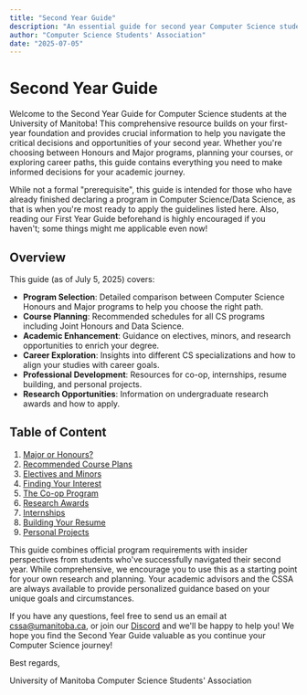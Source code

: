 ```yaml
---
title: "Second Year Guide"
description: "An essential guide for second year Computer Science students"
author: "Computer Science Students' Association"
date: "2025-07-05"
---
```


# Second Year Guide

Welcome to the Second Year Guide for Computer Science students at the University of Manitoba! This comprehensive resource builds on your first-year foundation and provides crucial information to help you navigate the critical decisions and opportunities of your second year. Whether you're choosing between Honours and Major programs, planning your courses, or exploring career paths, this guide contains everything you need to make informed decisions for your academic journey.

While not a formal "prerequisite", this guide is intended for those who have already finished declaring a program in Computer Science/Data Science, as that is when you're most ready to apply the guidelines listed here. Also, reading our First Year Guide beforehand is highly encouraged if you haven't; some things might me applicable even now!

## Overview

This guide (as of July 5, 2025) covers:
- **Program Selection**: Detailed comparison between Computer Science Honours and Major programs to help you choose the right path.
- **Course Planning**: Recommended schedules for all CS programs including Joint Honours and Data Science.
- **Academic Enhancement**: Guidance on electives, minors, and research opportunities to enrich your degree.
- **Career Exploration**: Insights into different CS specializations and how to align your studies with career goals.
- **Professional Development**: Resources for co-op, internships, resume building, and personal projects.
- **Research Opportunities**: Information on undergraduate research awards and how to apply.

## Table of Content

1. [Major or Honours?](./second-year-guide/1-major-or-honours)
2. [Recommended Course Plans](./second-year-guide/2-recommended-course-plans)
3. [Electives and Minors](./second-year-guide/3-electives-and-minors)
4. [Finding Your Interest](./second-year-guide/4-finding-your-interest)
5. [The Co-op Program](./second-year-guide/5-the-co-op-program)
6. [Research Awards](./second-year-guide/6-research-awards)
7. [Internships](./second-year-guide/7-internships)
8. [Building Your Resume](./second-year-guide/8-building-your-resume)
9. [Personal Projects](./second-year-guide/9-personal-projects)

This guide combines official program requirements with insider perspectives from students who've successfully navigated their second year. While comprehensive, we encourage you to use this as a starting point for your own research and planning. Your academic advisors and the CSSA are always available to provide personalized guidance based on your unique goals and circumstances.

If you have any questions, feel free to send us an email at [cssa@umanitoba.ca](mailto:cssa@umanitoba.ca), or join our [Discord](https://discord.umanitobacssa.ca/) and we'll be happy to help you! We hope you find the Second Year Guide valuable as you continue your Computer Science journey!

Best regards,

University of Manitoba Computer Science Students' Association
